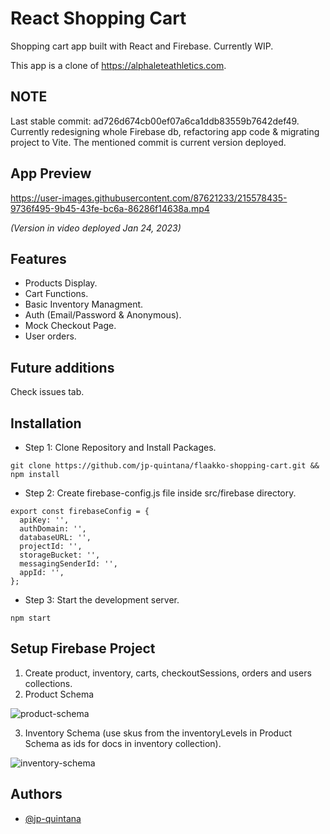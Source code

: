 # React Shopping Cart

Shopping cart app built with React and Firebase. Currently WIP.

This app is a clone of https://alphaleteathletics.com.

## NOTE

Last stable commit: ad726d674cb00ef07a6ca1ddb83559b7642def49. Currently redesigning whole Firebase db, refactoring app code & migrating project to Vite. The mentioned commit is current version deployed.

## App Preview


https://user-images.githubusercontent.com/87621233/215578435-9736f495-9b45-43fe-bc6a-86286f14638a.mp4


*(Version in video deployed Jan 24, 2023)*

## Features
- Products Display.
- Cart Functions.
- Basic Inventory Managment.
- Auth (Email/Password & Anonymous).
- Mock Checkout Page.
- User orders.

## Future additions
Check issues tab.

## Installation

 - Step 1: Clone Repository and Install Packages.
```
git clone https://github.com/jp-quintana/flaakko-shopping-cart.git && npm install
```
 - Step 2: Create firebase-config.js file inside src/firebase directory.
```
export const firebaseConfig = {
  apiKey: '',
  authDomain: '',
  databaseURL: '',
  projectId: '',
  storageBucket: '',
  messagingSenderId: '',
  appId: '',
};
```
 - Step 3: Start the development server.
```
npm start
```

## Setup Firebase Project
1. Create product, inventory, carts, checkoutSessions, orders and users collections.
2. Product Schema

![product-schema](https://user-images.githubusercontent.com/87621233/215582231-606b4f73-be03-4c93-b8cc-f5d67027c7eb.png)

3. Inventory Schema (use skus from the inventoryLevels in Product Schema as ids for docs in inventory collection).

![inventory-schema](https://user-images.githubusercontent.com/87621233/215582258-076c0d6e-00d8-4fe0-9f14-50aa4c762464.png)


## Authors
- [@jp-quintana](https://github.com/jp-quintana)
